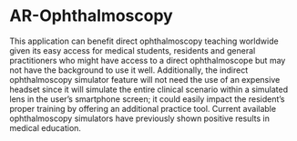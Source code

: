 # AR-Ophthalmoscopy
This application can benefit direct ophthalmoscopy teaching worldwide given its easy access for medical students, residents and general practitioners who might have access to a direct ophthalmoscope but may not have the background to use it well. Additionally, the indirect ophthalmoscopy simulator feature will not need the use of an expensive headset since it will simulate the entire clinical scenario within a simulated lens in the user’s smartphone screen; it could easily impact the resident’s proper training by offering an additional practice tool. Current available ophthalmoscopy simulators have previously shown positive results in medical education.
